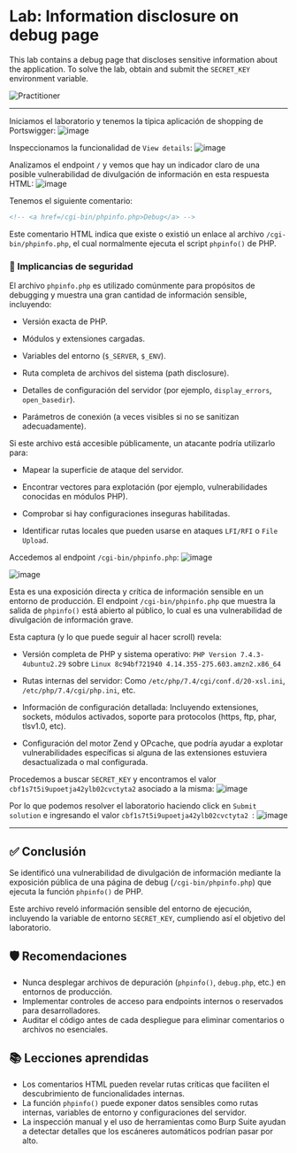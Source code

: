 # Lab: Information disclosure on debug page

This lab contains a debug page that discloses sensitive information about the application. To solve the lab, obtain and submit the `SECRET_KEY` environment variable.

![Practitioner](https://img.shields.io/badge/level-Apprentice-green) 

---

Iniciamos el laboratorio y tenemos la típica aplicación de shopping de Portswigger:
![image](https://github.com/user-attachments/assets/b04b34d5-a34f-424b-839e-20501420cc51)

Inspeccionamos la funcionalidad de `View details`:
![image](https://github.com/user-attachments/assets/47ac8307-c0c6-42a6-bbeb-738474e93df5)

Analizamos el endpoint `/` y vemos que hay un indicador claro de una posible vulnerabilidad de divulgación de información en esta respuesta HTML:
![image](https://github.com/user-attachments/assets/7d52c561-875c-4141-b2f4-f321b33c7a27)

Tenemos el siguiente comentario: 
```html
<!-- <a href=/cgi-bin/phpinfo.php>Debug</a> -->
```
Este comentario HTML indica que existe o existió un enlace al archivo `/cgi-bin/phpinfo.php`, el cual normalmente ejecuta el script `phpinfo()` de PHP.

### 🚨 Implicancias de seguridad
El archivo `phpinfo.php` es utilizado comúnmente para propósitos de debugging y muestra una gran cantidad de información sensible, incluyendo:

- Versión exacta de PHP.

- Módulos y extensiones cargadas.

- Variables del entorno (`$_SERVER`, `$_ENV`).

- Ruta completa de archivos del sistema (path disclosure).

- Detalles de configuración del servidor (por ejemplo, `display_errors`, `open_basedir`).

- Parámetros de conexión (a veces visibles si no se sanitizan adecuadamente).

Si este archivo está accesible públicamente, un atacante podría utilizarlo para:

- Mapear la superficie de ataque del servidor.

- Encontrar vectores para explotación (por ejemplo, vulnerabilidades conocidas en módulos PHP).

- Comprobar si hay configuraciones inseguras habilitadas.

- Identificar rutas locales que pueden usarse en ataques `LFI/RFI` o `File Upload`.


Accedemos al endpoint `/cgi-bin/phpinfo.php`:
![image](https://github.com/user-attachments/assets/b0d1325e-36cd-4e79-ba2f-5297ad92ded5)

![image](https://github.com/user-attachments/assets/289861c2-5f4d-4c7c-b696-6f9413a3f76e)



Esta es una exposición directa y crítica de información sensible en un entorno de producción. El endpoint `/cgi-bin/phpinfo.php` que muestra la salida de `phpinfo()` está abierto al público, lo cual es una vulnerabilidad de divulgación de información grave.

Esta captura (y lo que puede seguir al hacer scroll) revela:

- Versión completa de PHP y sistema operativo:
`PHP Version 7.4.3-4ubuntu2.29` sobre `Linux 8c94bf721940 4.14.355-275.603.amzn2.x86_64`

- Rutas internas del servidor:
Como `/etc/php/7.4/cgi/conf.d/20-xsl.ini`, `/etc/php/7.4/cgi/php.ini`, etc.

- Información de configuración detallada:
Incluyendo extensiones, sockets, módulos activados, soporte para protocolos (https, ftp, phar, tlsv1.0, etc).

- Configuración del motor Zend y OPcache, que podría ayudar a explotar vulnerabilidades específicas si alguna de las extensiones estuviera desactualizada o mal configurada.

Procedemos a buscar `SECRET_KEY` y encontramos el valor `cbf1s7t5i9upoetja42ylb02cvctyta2` asociado a la misma:
![image](https://github.com/user-attachments/assets/86248113-48de-413f-a8b5-3d7979d451aa)

Por lo que podemos resolver el laboratorio haciendo click en `Submit solution` e ingresando el valor `cbf1s7t5i9upoetja42ylb02cvctyta2 `:
![image](https://github.com/user-attachments/assets/087bf8c8-a857-4b7e-9091-f348be4b6458)

---

## ✅ Conclusión

Se identificó una vulnerabilidad de divulgación de información mediante la exposición pública de una página de debug (`/cgi-bin/phpinfo.php`) que ejecuta la función `phpinfo()` de PHP.

Este archivo reveló información sensible del entorno de ejecución, incluyendo la variable de entorno `SECRET_KEY`, cumpliendo así el objetivo del laboratorio.

## 🛡️ Recomendaciones

- Nunca desplegar archivos de depuración (`phpinfo()`, `debug.php`, etc.) en entornos de producción.
- Implementar controles de acceso para endpoints internos o reservados para desarrolladores.
- Auditar el código antes de cada despliegue para eliminar comentarios o archivos no esenciales.

## 📚 Lecciones aprendidas

- Los comentarios HTML pueden revelar rutas críticas que faciliten el descubrimiento de funcionalidades internas.
- La función `phpinfo()` puede exponer datos sensibles como rutas internas, variables de entorno y configuraciones del servidor.
- La inspección manual y el uso de herramientas como Burp Suite ayudan a detectar detalles que los escáneres automáticos podrían pasar por alto.








